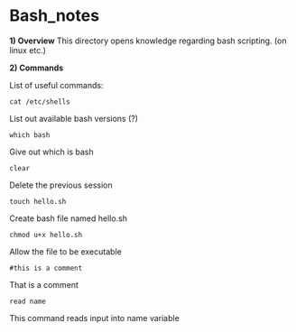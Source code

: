 # Bash_notes

**1) Overview**
This directory opens knowledge regarding bash scripting. (on linux etc.)

**2) Commands**

List of useful commands:
```
cat /etc/shells
```
List out available bash versions (?)
```
which bash
```
Give out which is bash
```
clear
```
Delete the previous session
```
touch hello.sh
```
Create bash file named hello.sh
```
chmod u+x hello.sh
```
Allow the file to be executable

```
#this is a comment
```
That is a comment

```
read name
```
This command reads input into name variable


